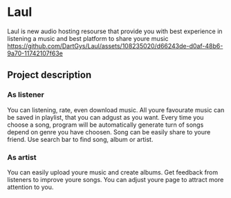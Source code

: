 # Laul
Laul is new audio hosting resourse that provide you with best experience in listening a music and best platform to share youre music
https://github.com/DartGys/Laul/assets/108235020/d66243de-d0af-48b6-9a70-11742107f63e

## Project description

### As listener 
You can listening, rate, even download music. 
All youre favourate music can be saved in playlist, that you can adgust as you want.
Every time you choose a song, program will be automatically generate turn of songs depend on genre you have choosen.
Song can be easily share to youre friend.
Use search bar to find song, album or artist.

### As artist
You can easily upload youre music and create albums.
Get feedback from listeners to improve youre songs.
You can adjust youre page to attract more attention to you.

